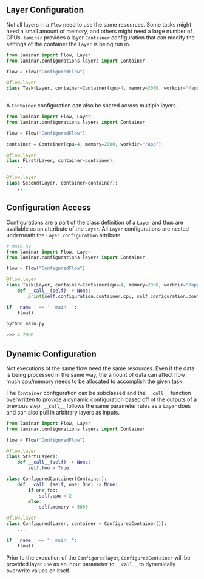 ## Layer Configuration

Not all layers in a `Flow` need to use the same resources. Some tasks might need a small amount of memory, and others might need a large number of CPUs. `laminar` provides a layer `Container` configuration that can modify the settings of the container the `Layer` is being run in.

```python
from laminar import Flow, Layer
from laminar.configurations.layers import Container

flow = Flow("ConfiguredFlow")

@flow.layer
class Task(Layer, container=Container(cpu=4, memory=2000, workdir="/app")):
    ...
```

A `Container` configuration can also be shared across multiple layers.

```python
from laminar import Flow, Layer
from laminar.configurations.layers import Container

flow = Flow("ConfiguredFlow")

container = Container(cpu=4, memory=2000, workdir="/app")

@flow.layer
class First(Layer, container=container):
    ...

@flow.layer
class Second(Layer, container=container):
    ...
```

## Configuration Access

Configurations are a part of the class definition of a `Layer` and thus are available as an atttribute of the `Layer`. All `Layer` configurations are nested underneath the `Layer.configuration` attribute.

```python
# main.py
from laminar import Flow, Layer
from laminar.configurations.layers import Container

flow = Flow("ConfiguredFlow")

@flow.layer
class Task(Layer, container=Container(cpu=4, memory=2000, workdir="/app")):
    def __call__(self) -> None:
        print(self.configuration.container.cpu, self.configuration.container.memory)

if __name__ == '__main__':
    flow()
```

```python
python main.py

>>> 4 2000
```

## Dynamic Configuration

Not executions of the same flow need the same resources. Even if the data is being processed in the same way, the amount of data can affect how much cpu/memory needs to be allocated to accomplish the given task.

The `Container` configuration can be subclassed and the `__call__` function overwritten to provide a dynamic configuration based off of the outputs of a previous step. `__call__` follows the same parameter rules as a `Layer` does and can also pull in arbitrary layers as inputs.

```python
from laminar import Flow, Layer
from laminar.configurations.layers import Container

flow = Flow("ConfiguredFlow")

@flow.layer
class Start(Layer):
    def __call__(self) -> None:
        self.foo = True

class ConfiguredContainer(Container):
    def __call__(self, one: One) -> None:
        if one.foo:
            self.cpu = 2
        else:
            self.memory = 5000

@flow.layer
class Configured(Layer, container = ConfiguredContainer()):
    ...

if __name__ == "__main__":
    flow()
```

Prior to the execution of the `Configured` layer, `ConfiguredContainer` will be provided layer `One` as an input parameter to `__call__` to dynamically overwrite values on itself.
